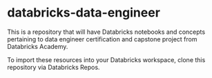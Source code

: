 # databricks-data-engineer
This is a repository that will have Databricks notebooks and concepts pertaining to data engineer certification and capstone project from Databricks Academy.

To import these resources into your Databricks workspace, clone this repository via Databricks Repos.

